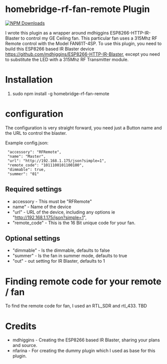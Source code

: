 # homebridge-rf-fan-remote Plugin

[![NPM Downloads](https://img.shields.io/npm/dm/homebridge-rf-fan-remote.svg?style=flat)](https://npmjs.org/package/homebridge-rf-fan-remote)

I wrote this plugin as a wrapper around mdhiggins ESP8266-HTTP-IR-Blaster to control my GE Ceiling fan. This particular fan uses a 315Mhz RF Remote control with the Model FAN61T-4SP. To use this plugin, you need to build this ESP8266 based IR Blaster device https://github.com/mdhiggins/ESP8266-HTTP-IR-Blaster, except you need to substitute the LED with a 315Mhz RF Transmitter module.

# Installation

1. sudo npm install -g homebridge-rf-fan-remote

# configuration

The configuration is very straight forward, you need just a Button name and the URL to control the blaster.  

Example config.json:

```
 "accessory": "RFRemote",
 "name": "Master",
 "url": "http://192.168.1.175/json?simple=1",
 "remote_code": "1011100101100100",
 "dimmable": true,
 "summer": "01"
```

## Required settings

* accessory - This must be "RFRemote"
* name" - Name of the device
* "url" - URL of the device, including any options ie "http://192.168.1.175/json?simple=1",
* "remote_code" - This is the 16 Bit unique code for your fan.

## Optional settings

* "dimmable" - Is the dimmable, defaults to false
* "summer" - Is the fan in summer mode, defaults to true
* "out"     - out setting for IR Blaster, defaults to 1

# Finding remote code for your remote / fan

To find the remote code for fan, I used an RTL_SDR and rtl_433.  TBD

# Credits

* mdhiggins - Creating the ESP8266 based IR Blaster, sharing your plans and source.
* nfarina - For creating the dummy plugin which I used as base for this plugin.

